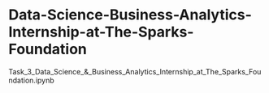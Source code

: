 # Data-Science-Business-Analytics-Internship-at-The-Sparks-Foundation
Task_3_Data_Science_&amp;_Business_Analytics_Internship_at_The_Sparks_Foundation.ipynb
